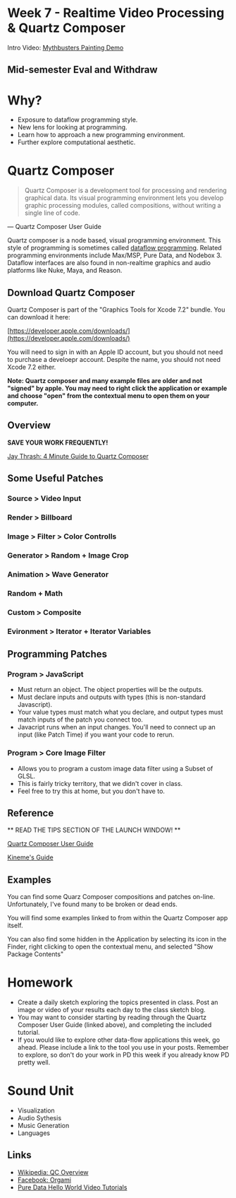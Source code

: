 # Week 7 - Realtime Video Processing & Quartz Composer

Intro Video: [Mythbusters Painting Demo](https://www.youtube.com/watch?v=-P28LKWTzrI)

## Mid-semester Eval and Withdraw



# Why?

- Exposure to dataflow programming style.
- New lens for looking at programming.
- Learn how to approach a new programming environment.
- Further explore computational aesthetic.

# Quartz Composer

> Quartz Composer is a development tool for processing and rendering graphical data. Its visual programming environment lets you develop graphic processing modules, called compositions, without writing a single line of code.

— Quartz Composer User Guide

Quartz composer is a node based, visual programming environment. This style of programming is sometimes called [dataflow programming](https://en.wikipedia.org/wiki/Dataflow_programming). Related programming environments include Max/MSP, Pure Data, and Nodebox 3. Dataflow interfaces are also found in non-realtime graphics and audio platforms like Nuke, Maya, and Reason.

## Download Quartz Composer

Quartz Composer is part of the "Graphics Tools for Xcode 7.2" bundle. You can download it here:

[https://developer.apple.com/downloads/](https://developer.apple.com/downloads/)

You will need to sign in with an Apple ID account, but you should not need to purchase a develoepr account. Despite the name, you should not need Xcode 7.2 either.

**Note: Quartz composer and many example files are older and not "signed" by apple. You may need to right click the application or example and choose "open" from the contextual menu to open them on your computer.**

## Overview

**SAVE YOUR WORK FREQUENTLY!**

[Jay Thrash: 4 Minute Guide to Quartz Composer](https://vimeo.com/88468610)

## Some Useful Patches

### Source > Video Input

### Render > Billboard

### Image > Filter > Color Controlls

### Generator > Random + Image Crop

### Animation > Wave Generator

### Random + Math

### Custom > Composite

### Evironment > Iterator + Iterator Variables

## Programming Patches

### Program > JavaScript

- Must return an object. The object properties will be the outputs.
- Must declare inputs and outputs with types (this is non-standard Javascript).
- Your value types must match what you declare, and output types must match inputs of the patch you connect too.
- Javacript runs when an input changes. You'll need to connect up an input (like Patch Time) if you want your code to rerun.



### Program > Core Image Filter

- Allows you to program a custom image data filter using a Subset of GLSL.
- This is fairly tricky territory, that we didn't cover in class.
- Feel free to try this at home, but you don't have to.



## Reference
** READ THE TIPS SECTION OF THE LAUNCH WINDOW! **

[Quartz Composer User Guide](https://developer.apple.com/library/mac/documentation/GraphicsImaging/Conceptual/QuartzComposerUserGuide/qc_intro/qc_intro.html)

[Kineme's Guide](http://kineme.net/wiki/UsingQuartzComposer)

## Examples
You can find some Quarz Composer compositions and patches on-line. Unfortunately, I've found many to be broken or dead ends. 

You will find some examples linked to from within the Quartz Composer app itself. 

You can also find some hidden in the Application by selecting its icon in the Finder, right clicking to open the contextual menu, and selected "Show Package Contents"

<!-- Many more are available here (Enter "Quartz Composer" in the search field): https://developer.apple.com/library/prerelease/mac/navigation/ -->





# Homework
- Create a daily sketch exploring the topics presented in class. Post an image or video of your results each day to the class sketch blog.
- You may want to consider starting by reading through the Quartz Composer User Guide (linked above), and completing the included tutorial.
- If you would like to explore other data-flow applications this week, go ahead. Please include a link to the tool you use in your posts. Remember to explore, so don't do your work in PD this week if you already know PD pretty well.


# Sound Unit

- Visualization
- Audio Sythesis
- Music Generation
- Languages

## Links

- [Wikipedia: QC Overview](https://en.wikipedia.org/wiki/Quartz_Composer)
- [Facebook: Orgami](http://facebook.github.io/origami/tutorials/)
- [Pure Data Hello World Video Tutorials](https://www.youtube.com/watch?v=rtgGol-I4gA)

